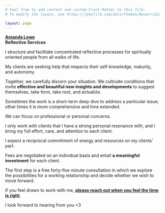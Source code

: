 ```yaml
---
# Feel free to add content and custom Front Matter to this file.
# To modify the layout, see https://jekyllrb.com/docs/themes/#overriding-theme-defaults

layout: page
---
```


**[Amanda Lowe](mailto:amandalowe@aglowbelow.com)**<br/>
**Reflective Services**

I structure and facilitate concentrated reflective processes for spiritually oriented people from all walks of life. 

My clients are seeking help that respects their self-knowledge, maturity, and autonomy. 

Together, we carefully discern your situation. We cultivate conditions that invite **effective and beautiful new insights and developments** to suggest themselves, take form, take root, and actualize. 

Sometimes the work is a short-term deep dive to address a particular issue; other times it is more comprehensive and time extended.

We can focus on professional or personal concerns. 

I only work with clients that I have a strong personal resonance with, and I bring my full effort, care, and attention to each client.

I expect a reciprocal commitment of energy and resources on my clients’ part.

Fees are negotiated on an individual basis and entail **a meaningful investment** for each client. 

The first step is a free forty-five minute consultation in which we explore the possibilities for a working relationship and decide whether we wish to move forward.

If you feel drawn to work with me, [**please reach out when you feel the time is right**](mailto:amandalowe@aglowbelow.com).

I look forward to hearing from you <3

